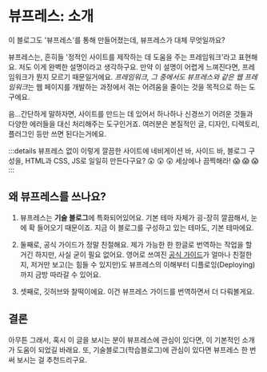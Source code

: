 # 뷰프레스: 소개
이 블로그도 '뷰프레스'를 통해 만들어졌는데, 뷰프레스가 대체 무엇일까요?  
  
뷰프레스는, 흔히들 '정적인 사이트를 제작하는 데 도움을 주는 프레임워크'라고 표현해요. 저도 이게 완벽한 설명이라고 생각하구요. 만약 이 설명이 어렵게 느껴진다면, 프레임워크가 뭔지 모르기 때문일거에요. *프레임워크, 그 중에서도 뷰프레스와 같은 웹 프레임워크*는 웹 페이지를 개발하는 과정에서 겪는 어려움을 줄이는 것을 목적으로 하는 도구에요.  
  
음...간단하게 말하자면, 사이트를 만드는 데 있어서 하나하나 신경쓰기 어려운 것들과 다양한 에러들을 대신 처리해주는 도구인거죠. 여러분은 본질적인 글, 디자인, 디렉토리, 플러그인 등만 쓰면 된다는거에요.  

:::details 뷰프레스 없이 이렇게 깔끔한 사이트에 네비게이션 바, 사이드 바, 블로그 구성을, HTML과 CSS, JS로 일일히 만든다구요?
:astonished: :astonished: :astonished: 세상에나 끔찍해라! :scream: :scream: :scream:
:::

## 왜 뷰프레스를 쓰나요?
1. 뷰프레스는 **기술 블로그**에 특화되어있어요. 기본 테마 자체가 굉-장히 깔끔해서, 눈에 확 들어오기 때문이죠. 지금 이 블로그를 구성하고 있는 테마도, 기본 테마에요.  

1. 둘째로, 공식 가이드가 정말 친절해요. 제가 가능한 한 한글로 번역하는 작업을 할 거긴 하지만, 사실 굳이 필요 없어요. 영어로 쓰여진 [공식 가이드](https://vuepress.vuejs.org/guide/)가 얼마나 친절한지, 저거만 보고(는 힘들 수 있지만)도 뷰프레스의 이해부터 디플로잉(Deploying)까지 금방 따라갈 수 있어요.

1. 셋째로, 깃허브와 찰떡이에요. 이건 뷰프레스 가이드를 번역하면서 더 다뤄볼게요.

## 결론
아무튼 그래서, 혹시 이 글을 보시는 분이 뷰프레스에 관심이 있다면, 이 기본적인 소개가 도움이 되었길 바래요. 또, 기술블로그(학습블로그)에 관심이 있다면 뷰프레스 한 번 써 보시는 걸 추천드리구요.
